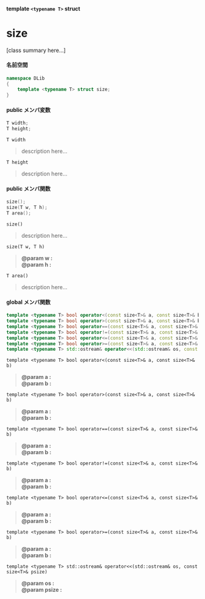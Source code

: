#### template `<typename T>` struct
# size
[class summary here...]

#### 名前空間
```c++
namespace DLib
{
	template <typename T> struct size;
}
```

#### public メンバ変数
```c++
T width;
T height;
```

`T width`
>description here...

`T height`
>description here...

#### public メンバ関数
```c++
size();
size(T w, T h);
T area();
```

`size()`
>description here...

`size(T w, T h)`
>**@param w :**  
>**@param h :**  
>

`T area()`
>description here...

#### global メンバ関数
```c++
template <typename T> bool operator<(const size<T>& a, const size<T>& b);
template <typename T> bool operator>(const size<T>& a, const size<T>& b);
template <typename T> bool operator==(const size<T>& a, const size<T>& b);
template <typename T> bool operator!=(const size<T>& a, const size<T>& b);
template <typename T> bool operator<=(const size<T>& a, const size<T>& b);
template <typename T> bool operator>=(const size<T>& a, const size<T>& b);
template <typename T> std::ostream& operator<<(std::ostream& os, const size<T>& psize);
```

`template <typename T> bool operator<(const size<T>& a, const size<T>& b)`
>**@param a :**  
>**@param b :**  
>

`template <typename T> bool operator>(const size<T>& a, const size<T>& b)`
>**@param a :**  
>**@param b :**  
>

`template <typename T> bool operator==(const size<T>& a, const size<T>& b)`
>**@param a :**  
>**@param b :**  
>

`template <typename T> bool operator!=(const size<T>& a, const size<T>& b)`
>**@param a :**  
>**@param b :**  
>

`template <typename T> bool operator<=(const size<T>& a, const size<T>& b)`
>**@param a :**  
>**@param b :**  
>

`template <typename T> bool operator>=(const size<T>& a, const size<T>& b)`
>**@param a :**  
>**@param b :**  
>

`template <typename T> std::ostream& operator<<(std::ostream& os, const size<T>& psize)`
>**@param os :**  
>**@param psize :**  
>
